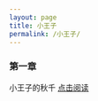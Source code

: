 ```yaml
---
layout: page
title: 小王子
permalink: /小王子/
---
```


### 第一章

小王子的秋千 <a href="https://praguednew.github.io/first/"> 点击阅读 </a>



